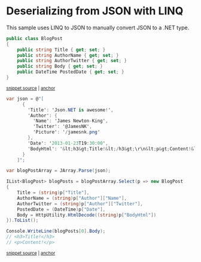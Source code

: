 # Deserializing from JSON with LINQ

This sample uses LINQ to JSON to manually convert JSON to a .NET type.

<!-- snippet: DeserializeWithLinqTypes -->
<a id='snippet-deserializewithlinqtypes'></a>
```cs
public class BlogPost
{
    public string Title { get; set; }
    public string AuthorName { get; set; }
    public string AuthorTwitter { get; set; }
    public string Body { get; set; }
    public DateTime PostedDate { get; set; }
}
```
<sup><a href='/Src/Tests/Documentation/Samples/Linq/DeserializeWithLinq.cs#L33-L42' title='Snippet source file'>snippet source</a> | <a href='#snippet-deserializewithlinqtypes' title='Start of snippet'>anchor</a></sup>
<!-- endSnippet -->

<!-- snippet: DeserializeWithLinqUsage -->
<a id='snippet-deserializewithlinqusage'></a>
```cs
var json = @"[
      {
        'Title': 'Json.NET is awesome!',
        'Author': {
          'Name': 'James Newton-King',
          'Twitter': '@JamesNK',
          'Picture': '/jamesnk.png'
        },
        'Date': '2013-01-23T19:30:00',
        'BodyHtml': '&lt;h3&gt;Title!&lt;/h3&gt;\r\n&lt;p&gt;Content!&lt;/p&gt;'
      }
    ]";

var blogPostArray = JArray.Parse(json);

IList<BlogPost> blogPosts = blogPostArray.Select(p => new BlogPost
{
    Title = (string)p["Title"],
    AuthorName = (string)p["Author"]["Name"],
    AuthorTwitter = (string)p["Author"]["Twitter"],
    PostedDate = (DateTime)p["Date"],
    Body = HttpUtility.HtmlDecode((string)p["BodyHtml"])
}).ToList();

Console.WriteLine(blogPosts[0].Body);
// <h3>Title!</h3>
// <p>Content!</p>
```
<sup><a href='/Src/Tests/Documentation/Samples/Linq/DeserializeWithLinq.cs#L47-L75' title='Snippet source file'>snippet source</a> | <a href='#snippet-deserializewithlinqusage' title='Start of snippet'>anchor</a></sup>
<!-- endSnippet -->

